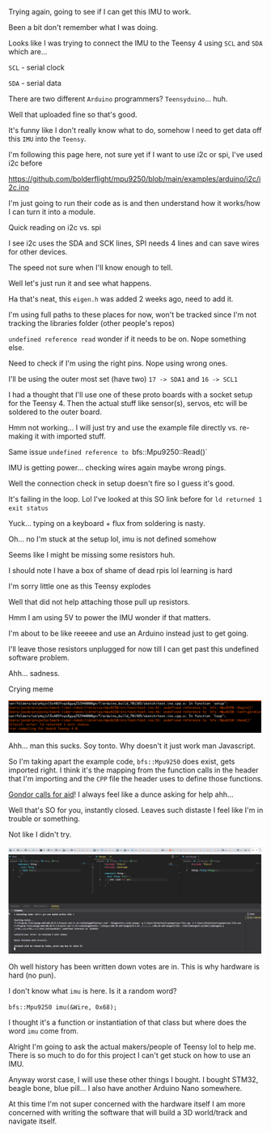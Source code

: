 Trying again, going to see if I can get this IMU to work.

Been a bit don't remember what I was doing.

Looks like I was trying to connect the IMU to the Teensy 4 using `SCL` and `SDA` which are...

`SCL` - serial clock

`SDA` - serial data

There are two different `Arduino` programmers? `Teensyduino`... huh.

Well that uploaded fine so that's good.

It's funny like I don't really know what to do, somehow I need to get data off this `IMU` into the `Teensy`.

I'm following this page here, not sure yet if I want to use i2c or spi, I've used i2c before

https://github.com/bolderflight/mpu9250/blob/main/examples/arduino/i2c/i2c.ino

I'm just going to run their code as is and then understand how it works/how I can turn it into a module.

Quick reading on i2c vs. spi

I see i2c uses the SDA and SCK lines, SPI needs 4 lines and can save wires for other devices.

The speed not sure when I'll know enough to tell.

Well let's just run it and see what happens.

Ha that's neat, this `eigen.h` was added 2 weeks ago, need to add it.

I'm using full paths to these places for now, won't be tracked since I'm not tracking the libraries folder (other people's repos)

`undefined reference read` wonder if it needs to be on. Nope something else.

Need to check if I'm using the right pins. Nope using wrong ones.

I'll be using the outer most set (have two) `17 -> SDA1` and `16 -> SCL1`

I had a thought that I'll use one of these proto boards with a socket setup for the Teensy 4. Then the actual stuff like sensor(s), servos, etc will be soldered to the outer board.

Hmm not working... I will just try and use the example file directly vs. re-making it with imported stuff.

Same issue `undefined reference to `bfs::Mpu9250::Read()`

IMU is getting power... checking wires again maybe wrong pings.

Well the connection check in setup doesn't fire so I guess it's good.

It's failing in the loop. Lol I've looked at this SO link before for `ld returned 1 exit status`

Yuck... typing on a keyboard + flux from soldering is nasty.

Oh... no I'm stuck at the setup lol, imu is not defined somehow

Seems like I might be missing some resistors huh.

I should note I have a box of shame of dead rpis lol learning is hard

I'm sorry little one as this Teensy explodes

Well that did not help attaching those pull up resistors.

Hmm I am using 5V to power the IMU wonder if that matters.

I'm about to be like reeeee and use an Arduino instead just to get going.

I'll leave those resistors unplugged for now till I can get past this undefined software problem.

Ahh... sadness.

Crying meme

<img src="./media/12-31-2021--cries.png" width="500">

Ahh... man this sucks. Soy tonto. Why doesn't it just work man Javascript.

So I'm taking apart the example code, `bfs::Mpu9250` does exist, gets imported right. I think it's the mapping from the function calls in the header that I'm importing and the `CPP` file the header uses to define those functions.

[Gondor calls for aid](https://stackoverflow.com/questions/70543385/functions-defined-in-cpp-file-not-available-when-called-from-header-file)! I always feel like a dunce asking for help ahh...

Well that's SO for you, instantly closed. Leaves such distaste I feel like I'm in trouble or something.

Not like I didn't try.

<img src="./media/12-31-2021--looking.JPG" width="500">

<br>

<img src="./media/12-31-2021--tried.JPG" width="500">

Oh well history has been written down votes are in. This is why hardware is hard (no pun).

I don't know what `imu` is here. Is it a random word?

`bfs::Mpu9250 imu(&Wire, 0x68);`

I thought it's a function or instantiation of that class but where does the word `imu` come from.

Alright I'm going to ask the actual makers/people of Teensy lol to help me. There is so much to do for this project I can't get stuck on how to use an IMU.

Anyway worst case, I will use these other things I bought. I bought STM32, beagle bone, blue pill... I also have another Arduino Nano somewhere.

At this time I'm not super concerned with the hardware itself I am more concerned with writing the software that will build a 3D world/track and navigate itself.
